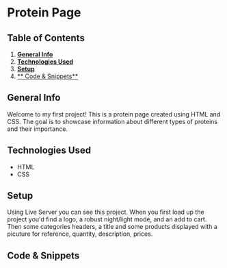 # Protein Page

## Table of Contents
1. [**General Info**](#general-info)
2. [**Technologies Used**](#technologies-used)
3. [**Setup**](#setup)
4. [** Code & Snippets**](#Code&Snippets)
## General Info
Welcome to my first project! This is a protein page created using HTML and CSS. The goal is to showcase information about different types of proteins and their importance.

## Technologies Used
- HTML
- CSS

## Setup
Using Live Server you can see this project. When you first load up the project you'd find a logo, a robust night/light mode, and an add to cart. Then some categories headers, a title and some products displayed with a picuture for reference, quantity, description, prices. 

## Code & Snippets


